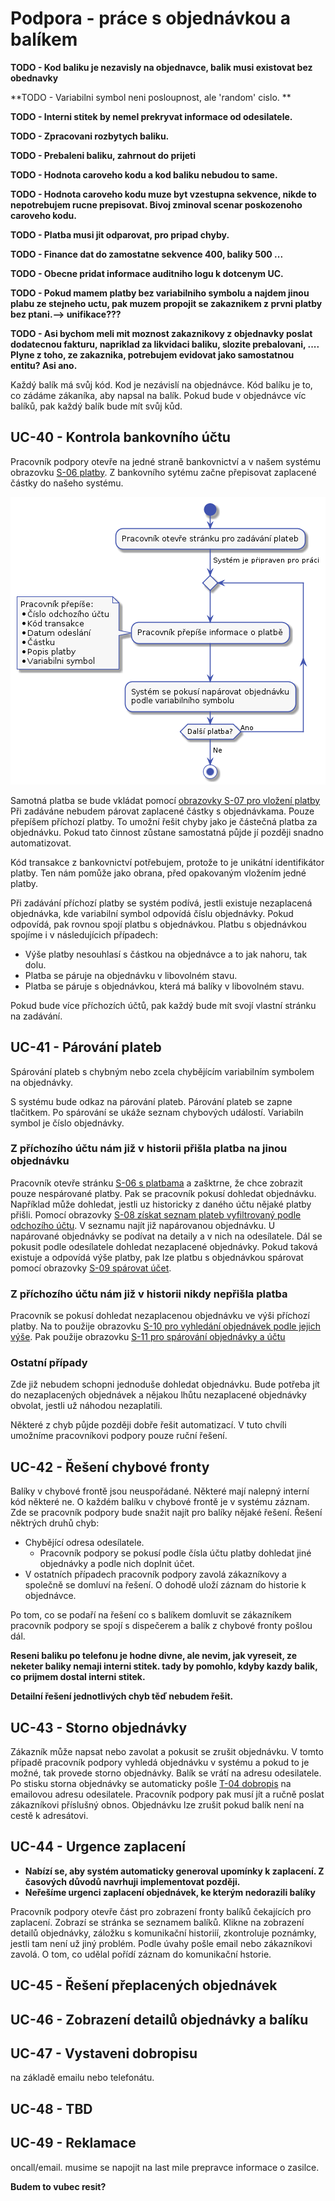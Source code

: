 # Podpora - práce s objednávkou a balíkem

**TODO - Kod baliku je nezavisly na objednavce, balik musi existovat bez obednavky**

**TODO - Variabilni symbol neni posloupnost, ale 'random' cislo. **

**TODO - Interni stitek by nemel prekryvat informace od odesilatele.**

**TODO - Zpracovani rozbytych baliku.**

**TODO - Prebaleni baliku, zahrnout do prijeti**

**TODO - Hodnota caroveho kodu a kod baliku nebudou to same.**

**TODO - Hodnota caroveho kodu muze byt vzestupna sekvence, nikde to nepotrebujem rucne prepisovat. Bivoj zminoval scenar poskozenoho caroveho kodu.**

**TODO - Platba musi jit odparovat, pro pripad chyby.**

**TODO - Finance dat do zamostatne sekvence 400, baliky 500 ...**

**TODO - Obecne pridat informace auditniho logu k dotcenym UC.**

**TODO - Pokud mamem platby bez variabilniho symbolu a najdem jinou plabu ze stejneho uctu, pak muzem propojit se zakaznikem z prvni platby bez ptani.--> unifikace???**

**TODO - Asi bychom meli mit moznost zakaznikovy z objednavky poslat dodatecnou fakturu, napriklad  za likvidaci baliku, slozite prebalovani, .... Plyne z toho, ze zakaznika, potrebujem evidovat jako samostatnou entitu? Asi ano.**

Každý balík má svůj kód. Kod je nezávislí na objednávce. Kód balíku je to, co zádáme zákaníka, aby napsal na balík. Pokud bude v objednávce víc balíků, pak každý balík bude mít svůj kůd.

## <a name="UC-40"></a>UC-40 - Kontrola bankovního účtu

Pracovník podpory otevře na jedné straně bankovnictví a v našem systému obrazovku [S-06 platby](../screens/#S-06). Z bankovního sytému začne přepisovat zaplacené částky do našeho systému.

![Přepis plateb](./diagrams/out/uc-40-activity.png "Přepis plateb")

Samotná platba se bude vkládat pomocí [obrazovky S-07 pro vložení platby](../screens/#S-07)
Při zadáváne nebudem párovat zaplacené částky s objednávkama. Pouze přepíšem příchozí platby. To umožní řešit chyby jako je částečná platba za objednávku. Pokud tato činnost zůstane samostatná půjde jí později snadno automatizovat.

Kód transakce z bankovnictví potřebujem, protože to je unikátní identifikátor platby. Ten nám pomůže jako obrana, před opakovaným vložením jedné platby.

Při zadávání příchozí platby se systém podívá, jestli existuje nezaplacená objednávka, kde variabilní symbol odpovídá číslu objednávky. Pokud odpovídá, pak rovnou spojí platbu s objednávkou. Platbu s objednávkou spojíme i v následujícich případech:

* Výše platby nesouhlasí s částkou na objednávce a to jak nahoru, tak dolu.
* Platba se páruje na objednávku v libovolném stavu.
* Platba se páruje s objednávkou, která má balíky v libovolném stavu.

Pokud bude více příchozích účtů, pak každý bude mít svojí vlastní stránku na zadávání.

## <a name="UC-41"></a>UC-41 - Párování plateb
Spárování plateb s chybným nebo zcela chybějícím variabilním symbolem na objednávky.

S systému bude odkaz na párování plateb. Párování plateb se zapne tlačitkem. Po spárování se ukáže seznam chybových událostí. Variabiln symbol je číslo objednávky.

### Z příchozího účtu nám již v historii přišla platba na jinou objednávku
Pracovník otevře stránku [S-06 s platbama](../screens/#S-06) a zašktrne, že chce zobrazit pouze nespárované platby. Pak se pracovník pokusí dohledat objednávku. Například může dohledat, jestli uz historicky z daného účtu nějaké platby přišli. Pomocí obrazovky [S-08 získat seznam plateb vyfiltrovaný podle odchozího účtu](../screens/#S-08). V seznamu najít již napárovanou objednávku. U napárované objednávky se podívat na detaily a v nich na odesílatele. Dál se pokusit podle odesílatele dohledat nezaplacené objednávky. Pokud taková existuje a odpovídá výše platby, pak lze platbu s objednávkou spárovat pomocí obrazovky [S-09 spárovat účet](../screens/#S-09).

### Z příchozího účtu nám již v historii nikdy nepřišla platba 
Pracovník se pokusí dohledat nezaplacenou objednávku ve výši příchozí platby. Na to použije obrazovku [S-10 pro vyhledání objednávek podle jejich výše](../screens/#S-10).	 Pak použije obrazovku [S-11 pro spárování objednávky a účtu](./screens/#S-11)

### Ostatní případy
Zde již nebudem schopni jednoduše dohledat objednávku. Bude potřeba jít do nezaplacených objednávek a nějakou lhůtu nezaplacené objednávky obvolat, jestli už náhodou nezaplatili.

Některé z chyb půjde později dobře řešit automatizací. V tuto chvíli umožníme pracovníkovi podpory pouze ruční řešení.

## <a name="UC-42"></a>UC-42 - Řešení chybové fronty

Balíky v chybové frontě jsou neuspořádané. Některé mají nalepný interní kód některé ne. O každém balíku v chybové frontě je v systému záznam. Zde se pracovník podpory bude snažit najít pro balíky nějaké řešení. Řešení něktrých druhů chyb:

* Chybějící odresa odesílatele.
    * Pracovník podpory se pokusí podle čísla účtu platby dohledat jiné objednávky a podle nich doplnit účet.
* V ostatních případech pracovník podpory zavolá zákazníkovy a společně se domluví na řešení. O dohodě uloží záznam do historie k objednávce.

Po tom, co se podaří na řešení co s balíkem domluvit se zákazníkem pracovník podpory se spojí s dispečerem a balík z chybové fronty pošlou dál.

**Reseni baliku po telefonu je hodne divne, ale nevim, jak vyreseit, ze neketer baliky nemaji interni stitek. tady by pomohlo, kdyby kazdy balik, co prijmem dostal interni stitek.**

**Detailní řešení jednotlivých chyb těď nebudem řešit.**
 
## <a name="UC-43"></a>UC-43 - Storno objednávky

Zákazník může napsat nebo zavolat a pokusit se zrušit objednávku. V tomto případě pracovník podpory vyhledá objednávku v systému a pokud to je možné, tak provede storno objednávky. Balík se vrátí na  adresu odesilatele. Po stisku storna objednávky se automaticky pošle [T-04 dobropis](../templates/#T-04) na emailovou adresu odesilatele. Pracovník podpory pak musí jít a ručně poslat zákazníkovi příslušný obnos. Objednávku lze zrušit pokud balík není na cestě k adresátovi.

## <a name="UC-44"></a>UC-44 - Urgence zaplacení

* **Nabízí se, aby systém automaticky generoval upomínky k zaplacení. Z časových důvodů navrhuji implementovat později.** 
* **Neřešíme urgenci zaplacení objednávek, ke kterým nedorazili balíky**

Pracovník podpory otevře část pro zobrazení fronty balíků čekajících pro zaplacení. Zobrazí se stránka se seznamem balíků. Klikne na zobrazení detailů objednávky, záložku s komunikační historiíí, zkontroluje poznámky, jestli tam není už jiný problém. Podle úvahy pošle email nebo zákazníkovi zavolá. O tom, co udělal pořídí záznam do komunikační hstorie.

## <a name="UC-45"></a>UC-45 - Řešení přeplacených objednávek

## <a name="UC-46"></a>UC-46 - Zobrazení detailů objednávky a balíku

## <a name="UC-47"></a>UC-47 - Vystaveni dobropisu

na základě emailu nebo telefonátu.

## <a name="UC-48"></a>UC-48 - TBD

## <a name="UC-49"></a>UC-49 - Reklamace

oncall/email. musime se napojit na last mile prepravce informace o zasilce.

**Budem to vubec resit?**

